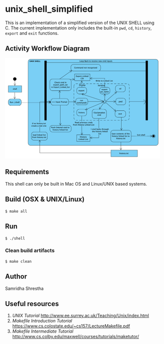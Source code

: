# unix_shell_simplified
This is an implementation of a simplified version of the UNIX SHELL using C. The current implementation only includes the built-in `pwd`, `cd`, `history`, `export` and `exit` functions.

## Activity Workflow Diagram
<img src="https://github.com/SamSamhuns/unix_shell_simplified/blob/master/shell_activity_diagram.png" />

## Requirements
This shell can only be built in Mac OS and Linux/UNIX based systems.

## Build (OSX & UNIX/Linux)
```shell
$ make all
```

## Run
```shell
$ ./shell
```

### Clean build artifacts
```shell
$ make clean
```

## Author
Samridha Shrestha

## Useful resources
1. *UNIX Tutorial* <http://www.ee.surrey.ac.uk/Teaching/Unix/index.html>
2. *Makefile Introduction Tutorial* <https://www.cs.colostate.edu/~cs157/LectureMakefile.pdf>
3. *Makefile Intermediate Tutorial* <http://www.cs.colby.edu/maxwell/courses/tutorials/maketutor/>
